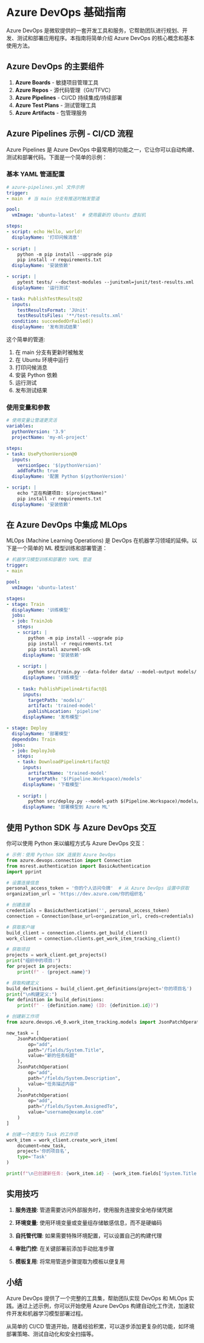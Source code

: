 # Azure DevOps 基础指南

Azure DevOps 是微软提供的一套开发工具和服务，它帮助团队进行规划、开发、测试和部署应用程序。本指南将简单介绍 Azure DevOps 的核心概念和基本使用方法。

## Azure DevOps 的主要组件

1. **Azure Boards** - 敏捷项目管理工具
2. **Azure Repos** - 源代码管理（Git/TFVC）
3. **Azure Pipelines** - CI/CD 持续集成/持续部署
4. **Azure Test Plans** - 测试管理工具
5. **Azure Artifacts** - 包管理服务

## Azure Pipelines 示例 - CI/CD 流程

Azure Pipelines 是 Azure DevOps 中最常用的功能之一，它让你可以自动构建、测试和部署代码。下面是一个简单的示例：

### 基本 YAML 管道配置

```yaml
# azure-pipelines.yml 文件示例
trigger:
- main  # 当 main 分支有推送时触发管道

pool:
  vmImage: 'ubuntu-latest'  # 使用最新的 Ubuntu 虚拟机

steps:
- script: echo Hello, world!
  displayName: '打印问候消息'
  
- script: |
    python -m pip install --upgrade pip
    pip install -r requirements.txt
  displayName: '安装依赖'

- script: |
    pytest tests/ --doctest-modules --junitxml=junit/test-results.xml
  displayName: '运行测试'

- task: PublishTestResults@2
  inputs:
    testResultsFormat: 'JUnit'
    testResultsFiles: '**/test-results.xml'
  condition: succeededOrFailed()
  displayName: '发布测试结果'
```

这个简单的管道:
1. 在 main 分支有更新时被触发
2. 在 Ubuntu 环境中运行
3. 打印问候消息
4. 安装 Python 依赖
5. 运行测试
6. 发布测试结果

### 使用变量和参数

```yaml
# 使用变量让管道更灵活
variables:
  pythonVersion: '3.9'
  projectName: 'my-ml-project'

steps:
- task: UsePythonVersion@0
  inputs:
    versionSpec: '$(pythonVersion)'
    addToPath: true
  displayName: '配置 Python $(pythonVersion)'

- script: |
    echo "正在构建项目: $(projectName)"
    pip install -r requirements.txt
  displayName: '安装依赖'
```

## 在 Azure DevOps 中集成 MLOps

MLOps (Machine Learning Operations) 是 DevOps 在机器学习领域的延伸。以下是一个简单的 ML 模型训练和部署管道：

```yaml
# 机器学习模型训练和部署的 YAML 管道
trigger:
- main

pool:
  vmImage: 'ubuntu-latest'

stages:
- stage: Train
  displayName: '训练模型'
  jobs:
  - job: TrainJob
    steps:
    - script: |
        python -m pip install --upgrade pip
        pip install -r requirements.txt
        pip install azureml-sdk
      displayName: '安装依赖'
    
    - script: |
        python src/train.py --data-folder data/ --model-output models/
      displayName: '训练模型'
    
    - task: PublishPipelineArtifact@1
      inputs:
        targetPath: 'models/'
        artifact: 'trained-model'
        publishLocation: 'pipeline'
      displayName: '发布模型'

- stage: Deploy
  displayName: '部署模型'
  dependsOn: Train
  jobs:
  - job: DeployJob
    steps:
    - task: DownloadPipelineArtifact@2
      inputs:
        artifactName: 'trained-model'
        targetPath: '$(Pipeline.Workspace)/models'
      displayName: '下载模型'
    
    - script: |
        python src/deploy.py --model-path $(Pipeline.Workspace)/models/model.pkl
      displayName: '部署模型到 Azure ML'
```

## 使用 Python SDK 与 Azure DevOps 交互

你可以使用 Python 来以编程方式与 Azure DevOps 交互：

```python
# 示例：使用 Python SDK 连接到 Azure DevOps
from azure.devops.connection import Connection
from msrest.authentication import BasicAuthentication
import pprint

# 设置连接信息
personal_access_token = '你的个人访问令牌'  # 从 Azure DevOps 设置中获取
organization_url = 'https://dev.azure.com/你的组织名'

# 创建连接
credentials = BasicAuthentication('', personal_access_token)
connection = Connection(base_url=organization_url, creds=credentials)

# 获取客户端
build_client = connection.clients.get_build_client()
work_client = connection.clients.get_work_item_tracking_client()

# 获取项目
projects = work_client.get_projects()
print("组织中的项目:")
for project in projects:
    print(f" - {project.name}")

# 获取构建定义
build_definitions = build_client.get_definitions(project='你的项目名')
print("\n构建定义:")
for definition in build_definitions:
    print(f" - {definition.name} (ID: {definition.id})")

# 创建新工作项
from azure.devops.v6_0.work_item_tracking.models import JsonPatchOperation

new_task = [
    JsonPatchOperation(
        op="add",
        path="/fields/System.Title",
        value="新的任务标题"
    ),
    JsonPatchOperation(
        op="add",
        path="/fields/System.Description",
        value="任务描述内容"
    ),
    JsonPatchOperation(
        op="add",
        path="/fields/System.AssignedTo",
        value="username@example.com"
    )
]

# 创建一个类型为 Task 的工作项
work_item = work_client.create_work_item(
    document=new_task,
    project='你的项目名',
    type='Task'
)

print(f"\n已创建新任务: {work_item.id} - {work_item.fields['System.Title']}")
```

## 实用技巧

1. **服务连接**: 管道需要访问外部服务时，使用服务连接安全地存储凭据
   
2. **环境变量**: 使用环境变量或变量组存储敏感信息，而不是硬编码

3. **自托管代理**: 如果需要特殊环境配置，可以设置自己的构建代理

4. **审批门控**: 在关键部署前添加手动批准步骤

5. **模板复用**: 将常用管道步骤提取为模板以便复用

## 小结

Azure DevOps 提供了一个完整的工具集，帮助团队实现 DevOps 和 MLOps 实践。通过上述示例，你可以开始使用 Azure DevOps 构建自动化工作流，加速软件开发和机器学习模型部署过程。

从简单的 CI/CD 管道开始，随着经验积累，可以逐步添加更复杂的功能，如环境部署策略、测试自动化和安全扫描等。